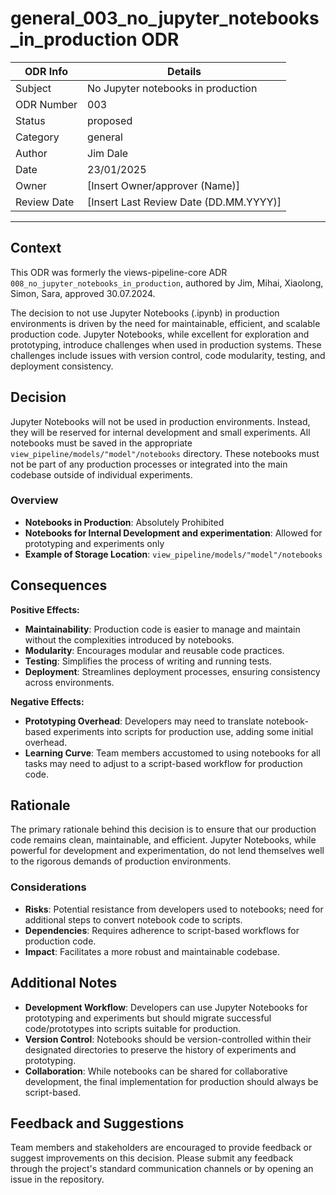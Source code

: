 # general_003_no_jupyter_notebooks_in_production ODR

| ODR Info           | Details                                |
|--------------------|----------------------------------------|
| Subject            | No Jupyter notebooks in production     |
| ODR Number         | 003                                    |
| Status             | proposed                               |
| Category           | general                                |
| Author             | Jim Dale                               |
| Date               | 23/01/2025                             |
| Owner              | [Insert Owner/approver (Name)]         |
| Review Date        | [Insert Last Review Date (DD.MM.YYYY)] |


---

## Context
This ODR was formerly the views-pipeline-core ADR `008_no_jupyter_notebooks_in_production`, authored by Jim, Mihai, Xiaolong, Simon, Sara, approved 30.07.2024.

The decision to not use Jupyter Notebooks (.ipynb) in production environments is driven by the need for maintainable, efficient, and scalable production code. Jupyter Notebooks, while excellent for exploration and prototyping, introduce challenges when used in production systems. These challenges include issues with version control, code modularity, testing, and deployment consistency.

## Decision
Jupyter Notebooks will not be used in production environments. Instead, they will be reserved for internal development and small experiments. All notebooks must be saved in the appropriate `view_pipeline/models/"model"/notebooks` directory. These notebooks must not be part of any production processes or integrated into the main codebase outside of individual experiments.

### Overview
- **Notebooks in Production**: Absolutely Prohibited
- **Notebooks for Internal Development and experimentation**: Allowed for prototyping and experiments only
- **Example of Storage Location**: `view_pipeline/models/"model"/notebooks`

## Consequences
**Positive Effects:**
- **Maintainability**: Production code is easier to manage and maintain without the complexities introduced by notebooks.
- **Modularity**: Encourages modular and reusable code practices.
- **Testing**: Simplifies the process of writing and running tests.
- **Deployment**: Streamlines deployment processes, ensuring consistency across environments.

**Negative Effects:**
- **Prototyping Overhead**: Developers may need to translate notebook-based experiments into scripts for production use, adding some initial overhead.
- **Learning Curve**: Team members accustomed to using notebooks for all tasks may need to adjust to a script-based workflow for production code.

## Rationale
The primary rationale behind this decision is to ensure that our production code remains clean, maintainable, and efficient. Jupyter Notebooks, while powerful for development and experimentation, do not lend themselves well to the rigorous demands of production environments.

### Considerations
- **Risks**: Potential resistance from developers used to notebooks; need for additional steps to convert notebook code to scripts.
- **Dependencies**: Requires adherence to script-based workflows for production code.
- **Impact**: Facilitates a more robust and maintainable codebase.

## Additional Notes
- **Development Workflow**: Developers can use Jupyter Notebooks for prototyping and experiments but should migrate successful code/prototypes into scripts suitable for production.
- **Version Control**: Notebooks should be version-controlled within their designated directories to preserve the history of experiments and prototyping.
- **Collaboration**: While notebooks can be shared for collaborative development, the final implementation for production should always be script-based.

## Feedback and Suggestions
Team members and stakeholders are encouraged to provide feedback or suggest improvements on this decision. Please submit any feedback through the project's standard communication channels or by opening an issue in the repository.
